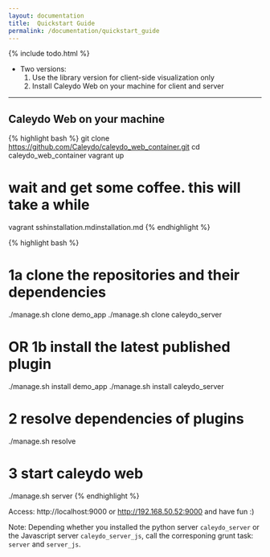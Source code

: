 ```yaml
---
layout: documentation
title:  Quickstart Guide
permalink: /documentation/quickstart_guide
---
```


{% include todo.html %}

* Two versions:
  1. Use the library version for client-side visualization only
  2. Install Caleydo Web on your machine for client and server

----

## Caleydo Web on your machine

{% highlight bash  %}
git clone https://github.com/Caleydo/caleydo_web_container.git
cd caleydo_web_container
vagrant up
# wait and get some coffee. this will take a while
vagrant sshinstallation.mdinstallation.md
{% endhighlight %}


{% highlight bash  %}
# 1a clone the repositories and their dependencies
./manage.sh clone demo_app
./manage.sh clone caleydo_server

# OR 1b install the latest published plugin
./manage.sh install demo_app
./manage.sh install caleydo_server

# 2 resolve dependencies of plugins
./manage.sh resolve

# 3 start caleydo web
./manage.sh server
{% endhighlight %}

Access: http://localhost:9000 or http://192.168.50.52:9000 and have fun :)

Note:
Depending whether you installed the python server `caleydo_server` or the Javascript server `caleydo_server_js`, call the corresponing grunt task: `server` and `server_js`.
